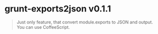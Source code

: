 # grunt-exports2json v0.1.1

> Just only feature, that convert module.exports to JSON and output. You can use CoffeeScript.
